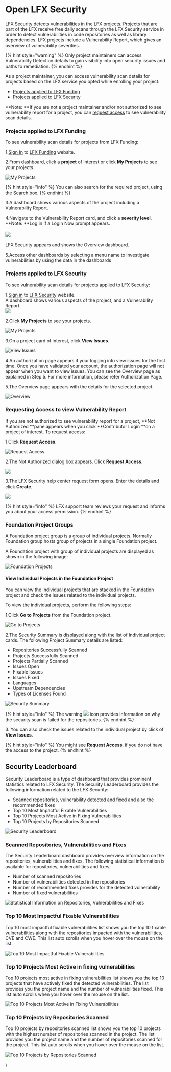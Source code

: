 # Open LFX Security

LFX Security detects vulnerabilities in the LFX projects. Projects that are part of the LFX receive free daily scans through the LFX Security service in order to detect vulnerabilities in code repositories as well as library dependencies. LFX projects include a Vulnerability Report, which gives an overview of vulnerability severities.&#x20;

{% hint style="warning" %}
Only project maintainers can access Vulnerability Detection details to gain visibility into open security issues and paths to remediation.
{% endhint %}

As a project maintainer, you can access vulnerability scan details for projects based on the LFX service you opted while enrolling your project:

* [Projects applied to LFX Funding](open-lfx-security.md#projects-applied-to-lfx-funding)
* [Projects applied to LFX Security](open-lfx-security.md#projects-applied-to-lfx-security)

**Note: **If you are not a project maintainer and/or not authorized to see vulnerability report for a project, you can [request access](open-lfx-security.md#requesting-access-to-view-vulnerability-report) to see vulnerability scan details.

### Projects applied to LFX Funding

To see vulnerability scan details for projects from LFX Funding:

1.[Sign In](../sso/sign-in/) to [LFX Funding](https://funding.lfx.linuxfoundation.org) website.

2.From dashboard, click a **project** of interest or click **My Projects** to see your projects.

![My Projects](<../.gitbook/assets/new\_search (1) (1) (1) (1) (1).png>)

{% hint style="info" %}
You can also search for the required project, using the Search box.
{% endhint %}

3.A dashboard shows various aspects of the project including a Vulnerability Report.

4.Navigate to the Vulnerability Report card, and click a **severity level**.\
**Note: **Log in if a Login Now prompt appears.\
\
&#x20;![](<../.gitbook/assets/funding vulnerability report.png>) \
\
LFX Security appears and shows the Overview dashboard.&#x20;

5.Access other dashboards by selecting a menu name to investigate vulnerabilities by using the data in the dashboards

### Projects applied to LFX Security

To see vulnerability scan details for projects applied to LFX Security:

1.[Sign in](../sso/sign-in/) to  [LFX Security](https://security.lfx.linuxfoundation.org) website.\
A dashboard shows various aspects of the project, and a Vulnerability Report.\
![](../.gitbook/assets/7419012.png)

2.Click **My Projects** to see your projects.

![My Projects](<../.gitbook/assets/new\_search (1) (1) (1) (1).png>)

3.On a project card of interest, click **View Issues**.

![View Issues](<../.gitbook/assets/New\_card (1).png>)

4.An authorization page appears if your logging into view issues for the first time.  Once you have validated your account, the authorization page will not appear when you want to view issues. You can see the Overview page as explained in Step 5. For more information,  please refer Authorization Page. &#x20;

5.The Overview page appears with the details for the selected project.&#x20;

![Overview](<../.gitbook/assets/ovn1 (1).png>)

### Requesting Access to view Vulnerability Report

If you are not authorized to see vulnerability report for a project, **Not Authorized **pane appears when you click **Contributor Login **on a project of interest. To request access:

1.Click **Request Access**.

![Request Access](../.gitbook/assets/Request\_New\_Access.png)

2.The Not Authorized dialog box appears. Click **Request Access**.&#x20;

![](../.gitbook/assets/Request\_Access\_Dialog.png)

3.The LFX Security help center request form opens. Enter the details and click **Create**.

![](../.gitbook/assets/Access.png)

{% hint style="info" %}
LFX support team reviews your request and informs you about your access permission.
{% endhint %}

### Foundation Project Groups

A Foundation project group is a group of individual projects. Normally Foundation group hosts group of projects in a single Foundation project.

A Foundation  project with group of individual projects are displayed as shown in the following image:

![Foundation Projects](../.gitbook/assets/NLF1.png)

#### View Individual Projects in the Foundation Project

You can view the individual projects that are stacked in the Foundation project and check the issues related to the individual projects. &#x20;

To view the individual projects, perform the following steps:

1.Click **Go to Projects** from the Foundation project.&#x20;

![Go to Projects](../.gitbook/assets/NLF2.png)

2.The Security Summary is displayed along with the list of Individual project cards. The following Project Summary details are listed:

* Repositories Successfully Scanned
* Projects Successfully Scanned
* Projects Partially Scanned
* Issues Open
* Fixable Issues&#x20;
* Issues Fixed
* Languages&#x20;
* Upstream Dependencies&#x20;
* Types of Licenses Found

![Security Summary](../.gitbook/assets/FP1.png)

{% hint style="info" %}
The warning ![](../.gitbook/assets/War.png) icon provides information on why the security scan is failed for the repositories.&#x20;
{% endhint %}

3\. You can also check the issues related to the individual project by click of **View Issues**.&#x20;

{% hint style="info" %}
You might see **Request Access**, if you do not have the access to the project.&#x20;
{% endhint %}

## Security Leaderboard

Security Leaderboard is a type of dashboard that provides prominent statistics related to LFX Security. The Security Leaderboard provides the following information related to the LFX Security:

* Scanned repositories,  vulnerability detected and fixed and also the recommended fixes
* Top 10 Most Impactful Fixable Vulnerabilities
* Top 10 Projects Most Active in Fixing Vulnerabilities
* Top 10 Projects by Repositories Scanned

![Security Leaderboard](../.gitbook/assets/SW1.png)

### Scanned Repositories, Vulnerabilities and Fixes

The Security Leaderboard dashboard provides overview information on the repositories, vulnerabilities and fixes. The following statistical information is available for repositories, vulnerabilities and fixes:

* Number of scanned repositories
* Number of vulnerabilities detected in the repositories
* Number of recommended fixes provides for the detected vulnerability&#x20;
* Number of fixed vulnerabilities&#x20;

![Statistical Information on Repositories, Vulnerabilities and Fixes](../.gitbook/assets/SW2.png)

### Top 10 Most Impactful Fixable Vulnerabilities

Top 10 most impactful fixable vulnerabilities list shows you the top 10 fixable vulnerabilities along with the repositories impacted with the vulnerabilities, CVE and CWE. This list auto scrolls when you hover over the mouse on the list.

![Top 10 Most Impactful Fixable Vulnerabilities](../.gitbook/assets/SW3.png)

### Top 10 Projects Most Active in fixing vulnerabilities

Top 10 projects most active in fixing vulnerabilities list shows you the top 10 projects  that have actively fixed the detected vulnerabilities. The list provides you the project name and the number of vulnerabilities fixed. This list auto scrolls when you hover over the mouse on the list.

![Top 10 Projects Most Active in Fixing Vulnerabilities](../.gitbook/assets/SW4.png)

### Top 10 Projects by Repositories Scanned

Top 10 projects by repositories scanned list shows you the top 10 projects with the highest number of repositories scanned in the project. The list provides you the project name and the number of repositories scanned for the project. This list auto scrolls when you hover over the mouse on the list.

![Top 10 Projects by Repositories Scanned](../.gitbook/assets/SW5.png)



&#x20;





&#x20;



\



